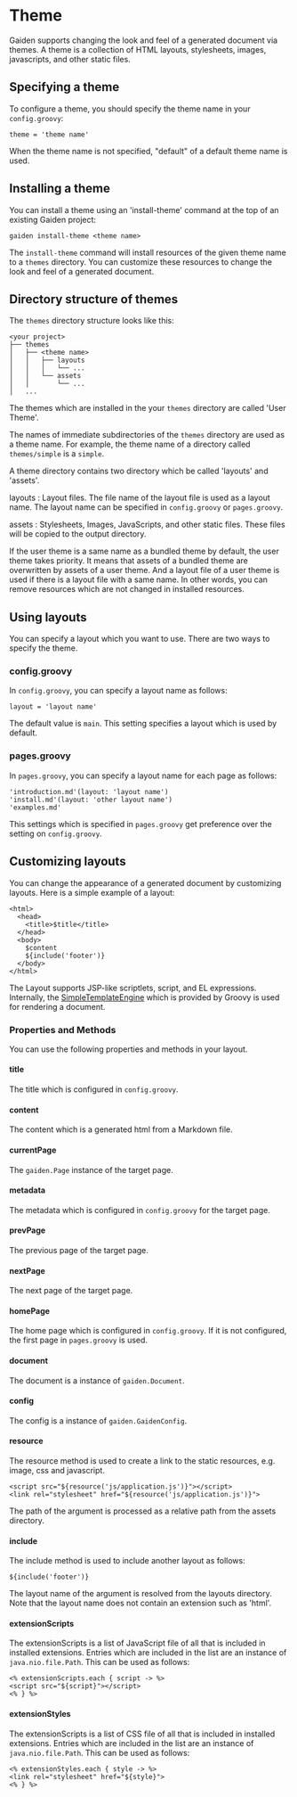 Theme
=====

Gaiden supports changing the look and feel of a generated document via themes.
A theme is a collection of HTML layouts, stylesheets, images, javascripts, and other static files.


Specifying a theme
------------------

To configure a theme, you should specify the theme name in your `config.groovy`:

```
theme = 'theme name'
```

When the theme name is not specified, "default" of a default theme name is used.


Installing a theme
------------------

You can install a theme using an 'install-theme' command at the top of an existing Gaiden project:

```
gaiden install-theme <theme name>
```

The `install-theme` command will install resources of the given theme name to a `themes` directory.
You can customize these resources to change the look and feel of a generated document.


Directory structure of themes
-----------------------------

The `themes` directory structure looks like this:

```
<your project>
├── themes
│   ├── <theme name>
│   │   ├── layouts
│   │   │   └── ...
│   │   └── assets
│   │       └── ...
│   ...
```

The themes which are installed in the your `themes` directory are called 'User Theme'.

The names of immediate subdirectories of the `themes` directory are used as a theme name.
For example, the theme name of a directory called `themes/simple` is a `simple`.

A theme directory contains two directory which be called 'layouts' and 'assets'.

layouts
:   Layout files.
    The file name of the layout file is used as a layout name.
    The layout name can be specified in `config.groovy` or `pages.groovy`.

assets
:   Stylesheets, Images, JavaScripts, and other static files.
    These files will be copied to the output directory.


If the user theme is a same name as a bundled theme by default, the user theme takes priority.
It means that assets of a bundled theme are overwritten by assets of a user theme.
And a layout file of a user theme is used if there is a layout file with a same name.
In other words, you can remove resources which are not changed in installed resources.


Using layouts
-------------

You can specify a layout which you want to use.
There are two ways to specify the theme.


### config.groovy

In `config.groovy`, you can specify a layout name as follows:

```
layout = 'layout name'
```

The default value is `main`.
This setting specifies a layout which is used by default.


### pages.groovy

In `pages.groovy`, you can specify a layout name for each page as follows:

```
'introduction.md'(layout: 'layout name')
'install.md'(layout: 'other layout name')
'examples.md'
```

This settings which is specified in `pages.groovy` get preference over the setting on `config.groovy`.


Customizing layouts
-------------------

You can change the appearance of a generated document by customizing layouts.
Here is a simple example of a layout:

```
<html>
  <head>
    <title>$title</title>
  </head>
  <body>
    $content
    ${include('footer')}
  </body>
</html>
```

The Layout supports JSP-like scriptlets, script, and EL expressions.
Internally, the [SimpleTemplateEngine](http://groovy.codehaus.org/api/groovy/text/SimpleTemplateEngine.html) which is provided by Groovy is used for rendering a document.


### Properties and Methods

You can use the following properties and methods in your layout.

#### title

The title which is configured in `config.groovy`.

#### content

The content which is a generated html from a Markdown file.

#### currentPage

The `gaiden.Page` instance of the target page.

#### metadata

The metadata which is configured in `config.groovy` for the target page.

#### prevPage

The previous page of the target page.

#### nextPage

The next page of the target page.

#### homePage

The home page which is configured in `config.groovy`. If it is not configured, the first page in `pages.groovy` is used.

#### document

The document is a instance of `gaiden.Document`.

#### config

The config is a instance of `gaiden.GaidenConfig`.

#### resource

The resource method is used to create a link to the static resources, e.g. image, css and javascript.

```
<script src="${resource('js/application.js')}"></script>
<link rel="stylesheet" href="${resource('js/application.js')}">
```

The path of the argument is processed as a relative path from the assets directory.

#### include

The include method is used to include another layout as follows:

```
${include('footer')}
```

The layout name of the argument is resolved from the layouts directory.
Note that the layout name does not contain an extension such as 'html'.

#### extensionScripts

The extensionScripts is a list of JavaScript file of all that is included in installed extensions.
Entries which are included in the list are an instance of `java.nio.file.Path`.
This can be used as follows:

```
<% extensionScripts.each { script -> %>
<script src="${script}"></script>
<% } %>
```

#### extensionStyles

The extensionScripts is a list of CSS file of all that is included in installed extensions.
Entries which are included in the list are an instance of `java.nio.file.Path`.
This can be used as follows:

```
<% extensionStyles.each { style -> %>
<link rel="stylesheet" href="${style}">
<% } %>
```
